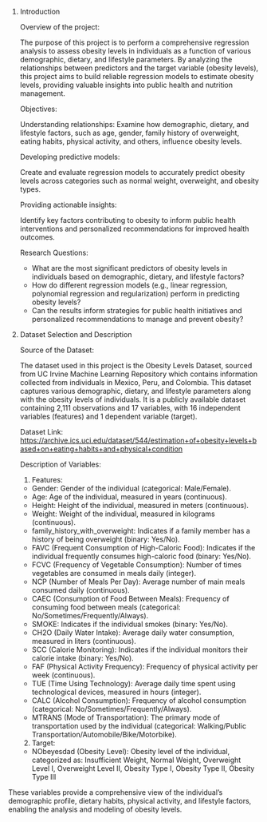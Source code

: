 1. Introduction
   
   Overview of the project:
   
   The purpose of this project is to perform a comprehensive regression analysis to assess obesity levels in individuals as a function of various demographic, dietary, and lifestyle parameters.     By analyzing the relationships between predictors and the target variable (obesity levels), this project aims to build reliable regression models to estimate obesity levels, providing valuable insights into public health and nutrition management.

   Objectives:

   Understanding relationships: Examine how demographic, dietary, and lifestyle factors, such as age, gender, family history of overweight, eating habits, physical activity, and others, influence obesity levels.

   Developing predictive models:

   Create and evaluate regression models to accurately predict obesity levels across categories such as normal weight, overweight, and obesity types.

   Providing actionable insights:

   Identify key factors contributing to obesity to inform public health interventions and personalized recommendations for improved health outcomes.

   Research Questions:

   - What are the most significant predictors of obesity levels in individuals based on demographic, dietary, and lifestyle factors?
   - How do different regression models (e.g., linear regression, polynomial regression and regularization) perform in predicting obesity levels?
   - Can the results inform strategies for public health initiatives and personalized recommendations to manage and prevent obesity?

2. Dataset Selection and Description
   
   Source of the Dataset:
   
   The dataset used in this project is the Obesity Levels Dataset, sourced from UC Irvine Machine Learning Repository which contains information collected from individuals in Mexico, Peru, and      Colombia. This dataset captures various demographic, dietary, and lifestyle parameters along with the obesity levels of individuals. It is a publicly available dataset containing 2,111           observations and 17 variables, with 16 independent variables (features) and 1 dependent variable (target).

   Dataset Link: https://archive.ics.uci.edu/dataset/544/estimation+of+obesity+levels+based+on+eating+habits+and+physical+condition

   Description of Variables:
   
   1. Features:

   - Gender: Gender of the individual (categorical: Male/Female).
   - Age: Age of the individual, measured in years (continuous).
   - Height: Height of the individual, measured in meters (continuous).
   - Weight: Weight of the individual, measured in kilograms (continuous).
   - family_history_with_overweight: Indicates if a family member has a history of being overweight (binary: Yes/No).
   - FAVC (Frequent Consumption of High-Caloric Food): Indicates if the individual frequently consumes high-caloric food (binary: Yes/No).
   - FCVC (Frequency of Vegetable Consumption): Number of times vegetables are consumed in meals daily (integer).
   - NCP (Number of Meals Per Day): Average number of main meals consumed daily (continuous).
   - CAEC (Consumption of Food Between Meals): Frequency of consuming food between meals (categorical: No/Sometimes/Frequently/Always).
   - SMOKE: Indicates if the individual smokes (binary: Yes/No).
   - CH2O (Daily Water Intake): Average daily water consumption, measured in liters (continuous).
   - SCC (Calorie Monitoring): Indicates if the individual monitors their calorie intake (binary: Yes/No).
   - FAF (Physical Activity Frequency): Frequency of physical activity per week (continuous).
   - TUE (Time Using Technology): Average daily time spent using technological devices, measured in hours (integer).
   - CALC (Alcohol Consumption): Frequency of alcohol consumption (categorical: No/Sometimes/Frequently/Always).
   - MTRANS (Mode of Transportation): The primary mode of transportation used by the individual (categorical: Walking/Public Transportation/Automobile/Bike/Motorbike).

   2. Target:

   - NObeyesdad (Obesity Level): Obesity level of the individual, categorized as: Insufficient Weight, Normal Weight, Overweight Level I, Overweight Level II, Obesity Type I, Obesity Type II,         Obesity Type III

These variables provide a comprehensive view of the individual’s demographic profile, dietary habits, physical activity, and lifestyle factors, enabling the analysis and modeling of obesity levels.
